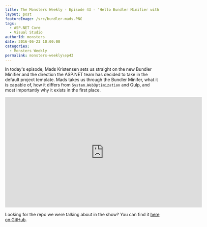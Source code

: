 ```yaml
---
title: The Monsters Weekly - Episode 43 - 'Hello Bundler Minifier with Mads Kristensen'
layout: post
featureImage: /src/bundler-mads.PNG
tags: 
  - ASP.NET Core
  - Visual Studio
authorId: monsters
date: 2016-06-23 10:00:00
categories:
  - Monsters Weekly
permalink: monsters-weekly\ep43
---
```


In today's episode, Mads Kristensen sets us straight on the new Bundler Minifier and the direction the ASP.NET team has decided to take in the default project template. Mads takes us through the Bundler Minifer, what it is capable of, how it differs from `System.WebOptimization` and Gulp, and most importantly why it exists in the first place.


<iframe src="https://channel9.msdn.com/Series/aspnetmonsters/ASPNET-Monsters-Episode-43-Hello-Bundler-Minifier-with-Mads-Kristensen/player" width="640" height="360" allowFullScreen frameBorder="0"></iframe>

Looking for the repo we were talking about in the show? You can find it [here on GitHub](https://github.com/madskristensen/bundlerMinifier/wiki).